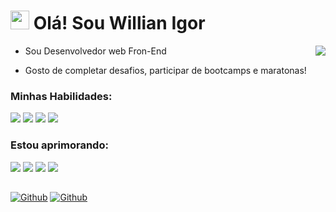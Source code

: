 <h1 align="left"><img src="https://raw.githubusercontent.com/kaueMarques/kaueMarques/master/hi.gif" height="30px"> Olá! Sou Willian Igor</h1>

<img align="right" src="https://github-readme-stats.vercel.app/api/top-langs/?username=yellowmoonastronaut&layout=compact&theme=github_dark"/>

- Sou Desenvolvedor web Fron-End

- Gosto de completar desafios, participar de bootcamps e maratonas!
<div>

  <h3>Minhas Habilidades:</h3>
  <img src="https://img.shields.io/static/v1?label=&message=HTML&color=0d1117&style=for-the-badge&logo=HTML5"/>
  <img src="https://img.shields.io/static/v1?label=&message=CSS&color=0d1117&style=for-the-badge&logo=CSS3"/>
  <img src="https://img.shields.io/static/v1?label=&message=SASS&color=0d1117&style=for-the-badge&logo=Sass"/>
  <img src="https://img.shields.io/static/v1?label=&message=JavaScript&color=0d1117&style=for-the-badge&logo=JavaScript"/>
  
</div>
<div>

  <h3>Estou aprimorando:</h3>
  <img src="https://img.shields.io/static/v1?label=&message=Tailwind CSS&color=0d1117&style=for-the-badge&logo=Tailwind CSS"/>
  <img src="https://img.shields.io/static/v1?label=&message=TypeScript&color=0d1117&style=for-the-badge&logo=TypeScript"/>
  <img src="https://img.shields.io/static/v1?label=&message=React&color=0d1117&style=for-the-badge&logo=React"/>
  <img src="https://img.shields.io/static/v1?label=&message=Next.js&color=0d1117&style=for-the-badge&logo=Next.js"/>

</div>

<h2></h2>


<!-- <a href="https://www.linkedin.com/in/willian-igor-santos-prof/" target="_blank"><img src="https://img.shields.io/static/v1?label=-&message=LinkedIn&color=0A66C2&style=for-the-badge&logo=LinkedIn" alt="Github"></a> -->
<a href="https://www.twitch.tv/yellowmoonastronaut" target="_blank"><img src="https://img.shields.io/static/v1?label=-&message=Twitch&color=9146FF&style=for-the-badge&logo=Twitch" alt="Github"></a>
<a href="mailto:yellowmoonastronaut@gmail.com" target="_blank"><img src="https://img.shields.io/static/v1?label=-&message=Gmail&color=EA4335&style=for-the-badge&logo=Gmail" alt="Github"></a>
